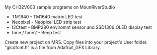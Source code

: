 My CH32V003 sample programs on MounRiverStudio

- TM1640 - TM1640 matrix LED test
- Neopixel - Neopixel LED strip test
- I2Ctest - BMP280 enviromnt sensor and SSD1306 OLED display test
- tone / tone2 - Beep test

Create new project on MRS. Copy files into your project's User folder.<br>
"glcdfont.h" is a file from Adafruit_GFX Library. <br>